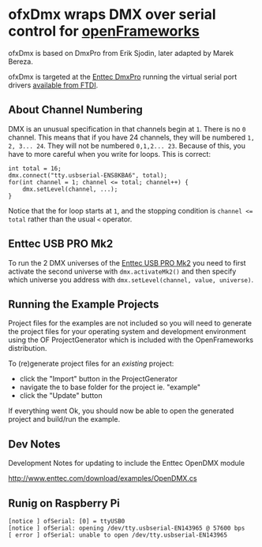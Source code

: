 # ofxDmx wraps DMX over serial control for [openFrameworks](http://openframeworks.cc/)

ofxDmx is based on DmxPro from Erik Sjodin, later adapted by Marek Bereza.

ofxDmx is targeted at the [Enttec DmxPro](http://www.enttec.com/index.php?main_menu=Products&prod=70304&show=description) running the virtual serial port drivers [available from FTDI](http://www.ftdichip.com/Drivers/VCP.htm).

## About Channel Numbering

DMX is an unusual specification in that channels begin at `1`. There is no `0` channel. This means that if you have 24 channels, they will be numbered `1, 2, 3... 24`. They will not be numbered `0,1,2... 23`. Because of this, you have to more careful when you write for loops. This is correct:

	int total = 16;
	dmx.connect("tty.usbserial-ENS8KBA6", total);
	for(int channel = 1; channel <= total; channel++) {
		dmx.setLevel(channel, ...);
	}

Notice that the for loop starts at `1`, and the stopping condition is `channel <= total` rather than the usual `<` operator.


## Enttec USB PRO Mk2 

To run the 2 DMX universes of the [Enttec USB PRO Mk2](http://www.enttec.com/?main_menu=Products&pn=70314&show=description) you need to first activate the second universe with `dmx.activateMk2()` and then specify which universe you address with `dmx.setLevel(channel, value, universe)`. 


## Running the Example Projects

Project files for the examples are not included so you will need to generate the project files for your operating system and development environment using the OF ProjectGenerator which is included with the OpenFrameworks distribution.

To (re)generate project files for an *existing* project:

* click the "Import" button in the ProjectGenerator
* navigate the to base folder for the project ie. "example"
* click the "Update" button

If everything went Ok, you should now be able to open the generated project and build/run the example.

## Dev Notes

Development Notes for updating to include the Enttec OpenDMX module

http://www.enttec.com/download/examples/OpenDMX.cs

## Runig on Raspberry Pi

    [notice ] ofSerial: [0] = ttyUSB0
    [notice ] ofSerial: opening /dev/tty.usbserial-EN143965 @ 57600 bps
    [ error ] ofSerial: unable to open /dev/tty.usbserial-EN143965

